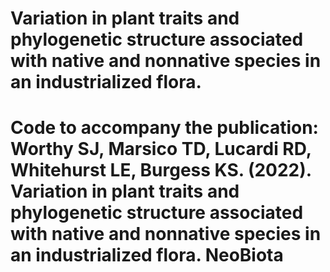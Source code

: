 # Variation in plant traits and phylogenetic structure associated with native and nonnative species in an industrialized flora.

# Code to accompany the publication: Worthy SJ, Marsico TD, Lucardi RD, Whitehurst LE, Burgess KS. (2022). Variation in plant traits and phylogenetic structure associated with native and nonnative species in an industrialized flora. NeoBiota
